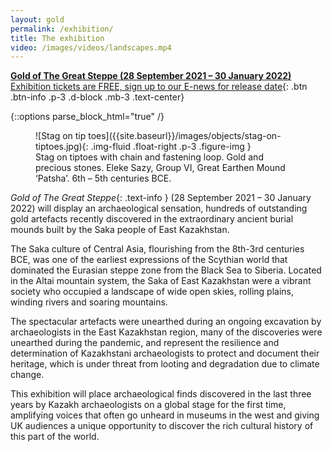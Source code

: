 ```yaml
---
layout: gold
permalink: /exhibition/
title: The exhibition
video: /images/videos/landscapes.mp4
---
```

[**Gold of The Great Steppe (28 September 2021 – 30 January 2022)**<br />  Exhibition tickets are FREE, sign up to our E-news for release date](https://tickets.museums.cam.ac.uk/account/create){: .btn .btn-info .p-3 .d-block .mb-3 .text-center}

{::options parse_block_html="true" /}
<figure class="figure">
![Stag on tip toes]({{site.baseurl}}/images/objects/stag-on-tiptoes.jpg){: .img-fluid .float-right .p-3 .figure-img }
<figcaption class="figure-caption">
  Stag on tiptoes with chain and fastening loop. Gold and precious stones. Eleke Sazy, Group VI, Great Earthen Mound ‘Patsha’. 6th – 5th centuries BCE.
</figcaption>
</figure>

_Gold of The Great Steppe_{: .text-info } (28 September 2021 – 30 January 2022) will display an
archaeological sensation, hundreds of outstanding gold artefacts recently discovered
in the extraordinary ancient burial mounds built by the Saka people of East Kazakhstan.

The Saka culture of Central Asia, flourishing from the 8th-3rd centuries BCE, was
one of the earliest expressions of the Scythian world that dominated the Eurasian
steppe zone from the Black Sea to Siberia. Located in the Altai mountain system,
the Saka of East Kazakhstan were a vibrant society who occupied a landscape of
wide open skies, rolling plains, winding rivers and soaring mountains.


The spectacular artefacts were unearthed during an ongoing excavation by
archaeologists in the East Kazakhstan region, many of the discoveries were unearthed
during the pandemic, and represent the resilience and determination of Kazakhstani
archaeologists to protect and document their heritage, which is under threat from
looting and degradation due to climate change.

This exhibition will place archaeological finds discovered in the last three years by
Kazakh archaeologists on a global stage for the first time, amplifying voices that
often go unheard in museums in the west and giving UK audiences a unique opportunity
to discover the rich cultural history of this part of the world.
